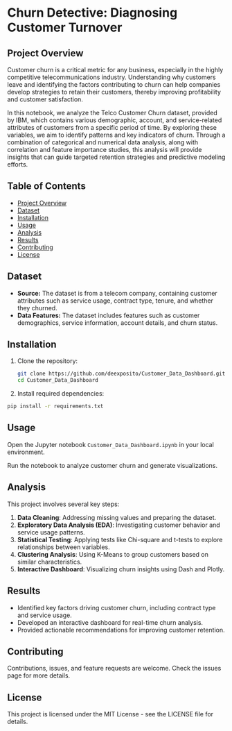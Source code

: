 # **Churn Detective: Diagnosing Customer Turnover**

## **Project Overview**

Customer churn is a critical metric for any business, especially in the highly competitive telecommunications industry. Understanding why customers leave and identifying the factors contributing to churn can help companies develop strategies to retain their customers, thereby improving profitability and customer satisfaction.

In this notebook, we analyze the Telco Customer Churn dataset, provided by IBM, which contains various demographic, account, and service-related attributes of customers from a specific period of time. By exploring these variables, we aim to identify patterns and key indicators of churn. Through a combination of categorical and numerical data analysis, along with correlation and feature importance studies, this analysis will provide insights that can guide targeted retention strategies and predictive modeling efforts.

## **Table of Contents**

- [Project Overview](#project-overview)
- [Dataset](#dataset)
- [Installation](#installation)
- [Usage](#usage)
- [Analysis](#analysis)
- [Results](#results)
- [Contributing](#contributing)
- [License](#license)

## **Dataset**

- **Source:** The dataset is from a telecom company, containing customer attributes such as service usage, contract type, tenure, and whether they churned.
- **Data Features:** The dataset includes features such as customer demographics, service information, account details, and churn status.

## **Installation**

1. Clone the repository:

   ```bash
   git clone https://github.com/deexposito/Customer_Data_Dashboard.git
   cd Customer_Data_Dashboard


2. Install required dependencies:

```bash
pip install -r requirements.txt
```

## Usage
Open the Jupyter notebook `Customer_Data_Dashboard.ipynb` in your local environment.

Run the notebook to analyze customer churn and generate visualizations.

## Analysis
This project involves several key steps:

1. **Data Cleaning**: Addressing missing values and preparing the dataset.
2. **Exploratory Data Analysis (EDA)**: Investigating customer behavior and service usage patterns.
3. **Statistical Testing**: Applying tests like Chi-square and t-tests to explore relationships between variables.
4. **Clustering Analysis**: Using K-Means to group customers based on similar characteristics.
5. **Interactive Dashboard**: Visualizing churn insights using Dash and Plotly.

## Results
- Identified key factors driving customer churn, including contract type and service usage.
- Developed an interactive dashboard for real-time churn analysis.
- Provided actionable recommendations for improving customer retention.

## Contributing
Contributions, issues, and feature requests are welcome. Check the issues page for more details.

## License
This project is licensed under the MIT License - see the LICENSE file for details.


